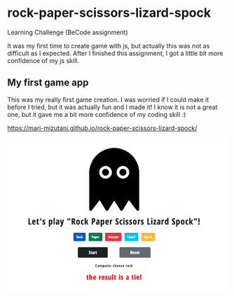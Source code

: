 # rock-paper-scissors-lizard-spock
Learning Challenge (BeCode assignment)

It was my first time to create game with js, but actually this was not as difficult as I expected.
After I finished this assignment, I got a little bit more confidence of my js skill. 

## My first game app
This was my really first game creation. I was worried if I could make it before I tried, but it was actually fun and I made it! I know it is not a great one, but it gave me a bit more confidence of my coding skill :)

https://mari-mizutani.github.io/rock-paper-scissors-lizard-spock/

![screenshot](screenshot.png)
